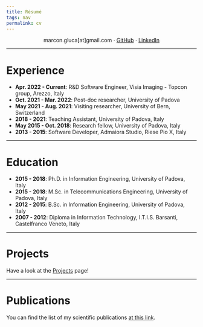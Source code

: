 ```yaml
---
title: Résumé
tags: nav
permalink: cv
---
```



<center>
marcon.gluca[at]gmail.com ⋅ <a href=https://github.com/geeanlooca>GitHub</a> ⋅ <a href="https://www.linkedin.com/in/gianluca-marcon/">LinkedIn</a>
</center>

---
# Experience


- **Apr. 2022 - Current**: R&D Software Engineer, Visia Imaging - Topcon group, Arezzo, Italy
- **Oct. 2021 - Mar. 2022**: Post-doc researcher, University of Padova
- **May 2021 - Aug. 2021**: Visiting researcher, University of Bern, Switzerland
- **2018 - 2021**: Teaching Assistant, University of Padova, Italy
- **May 2015 - Oct. 2018**: Research fellow, University of Padova, Italy
- **2013 - 2015**: Software Developer, Admaiora Studio, Riese Pio X, Italy

---

# Education

- **2015 - 2018**: Ph.D. in Information Engineering, University of Padova, Italy
- **2015 - 2018**: M.Sc. in Telecommunications Engineering, University of Padova, Italy
- **2012 - 2015**: B.Sc. in Information Engineering, University of Padova, Italy
- **2007 - 2012**: Diploma in Information Technology, I.T.I.S. Barsanti, Castelfranco Veneto, Italy

---

# Projects
Have a look at the [Projects](/03-projects) page!


---
# Publications

You can find the list of my scientific publications [at this link](/02-publications).


